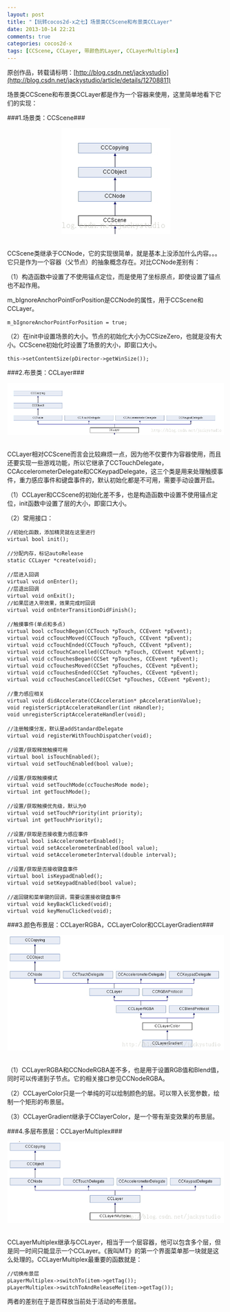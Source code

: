 ```yaml
---
layout: post
title: "【玩转cocos2d-x之七】场景类CCScene和布景类CCLayer"
date: 2013-10-14 22:21
comments: true
categories: cocos2d-x
tags: [CCScene, CCLayer, 带颜色的Layer, CCLayerMultiplex]
---
```

原创作品，转载请标明：[http://blog.csdn.net/jackystudio](http://blog.csdn.net/jackystudio/article/details/12708811)

场景类CCScene和布景类CCLayer都是作为一个容器来使用，这里简单地看下它们的实现：

###1.场景类：CCScene###

<div align="center"><img src="/images/Blog/Play_cocos2dx_07/1.jpg" alt="" border="0" title="CCScene" /><br></br></div>

<!-- more -->

CCScene类继承于CCNode，它的实现很简单，就是基本上没添加什么内容。。。它只是作为一个容器（父节点）的抽象概念存在。对比CCNode差别有：

（1）构造函数中设置了不使用锚点定位，而是使用了坐标原点，即使设置了锚点也不起作用。

m_bIgnoreAnchorPointForPosition是CCNode的属性，用于CCScene和CCLayer。

	m_bIgnoreAnchorPointForPosition = true;  

（2）在init中设置场景的大小。节点的初始化大小为CCSizeZero，也就是没有大小。CCScene初始化时设置了场景的大小，即窗口大小。

	this->setContentSize(pDirector->getWinSize());  

###2.布景类：CCLayer###

<div align="center"><img src="/images/Blog/Play_cocos2dx_07/2.jpg" alt="" border="0" title="CCLayer" /><br></br></div>

CCLayer相对CCScene而言会比较麻烦一点，因为他不仅要作为容器使用，而且还要实现一些游戏功能，所以它继承了CCTouchDelegate，CCAccelerometerDelegate和CCKeypadDelegate，这三个类是用来处理触摸事件，重力感应事件和键盘事件的，默认初始化都是不可用，需要手动设置开启。

（1）CCLayer和CCScene的初始化差不多，也是构造函数中设置不使用锚点定位，init函数中设置了层的大小，即窗口大小。

（2）常用接口：
 
    //初始化函数，添加精灵就在这里进行  
    virtual bool init();  
      
    //分配内存，标记autoRelease  
    static CCLayer *create(void);  
      
    //层进入回调  
    virtual void onEnter();  
    //层退出回调  
    virtual void onExit();  
    //如果层进入带效果，效果完成时回调  
    virtual void onEnterTransitionDidFinish();  
      
    //触摸事件(单点和多点)  
    virtual bool ccTouchBegan(CCTouch *pTouch, CCEvent *pEvent);  
    virtual void ccTouchMoved(CCTouch *pTouch, CCEvent *pEvent);  
    virtual void ccTouchEnded(CCTouch *pTouch, CCEvent *pEvent);  
    virtual void ccTouchCancelled(CCTouch *pTouch, CCEvent *pEvent);  
    virtual void ccTouchesBegan(CCSet *pTouches, CCEvent *pEvent);  
    virtual void ccTouchesMoved(CCSet *pTouches, CCEvent *pEvent);  
    virtual void ccTouchesEnded(CCSet *pTouches, CCEvent *pEvent);  
    virtual void ccTouchesCancelled(CCSet *pTouches, CCEvent *pEvent);  
      
    //重力感应相关  
    virtual void didAccelerate(CCAcceleration* pAccelerationValue);  
    void registerScriptAccelerateHandler(int nHandler);  
    void unregisterScriptAccelerateHandler(void);  
      
    //注册触摸分发，默认是addStandardDelegate  
    virtual void registerWithTouchDispatcher(void);  
      
    //设置/获取释放触摸可用  
    virtual bool isTouchEnabled();  
    virtual void setTouchEnabled(bool value);  
      
    //设置/获取触摸模式  
    virtual void setTouchMode(ccTouchesMode mode);  
    virtual int getTouchMode();  
      
    //设置/获取触摸优先级，默认为0  
    virtual void setTouchPriority(int priority);  
    virtual int getTouchPriority();  
      
    //设置/获取是否接收重力感应事件  
    virtual bool isAccelerometerEnabled();  
    virtual void setAccelerometerEnabled(bool value);  
    virtual void setAccelerometerInterval(double interval);  
      
    //设置/获取是否接收键盘事件  
    virtual bool isKeypadEnabled();  
    virtual void setKeypadEnabled(bool value);  
      
    //返回键和菜单键的回调，需要设置接收键盘事件  
    virtual void keyBackClicked(void);  
    virtual void keyMenuClicked(void);  

###3.颜色布景层：CCLayerRGBA，CCLayerColor和CCLayerGradient###

<div align="center"><img src="/images/Blog/Play_cocos2dx_07/3.jpg" alt="" border="0" title="颜色布景层" /><br></br></div>

（1）CCLayerRGBA和CCNodeRGBA差不多，也是用于设置RGB值和Blend值，同时可以传递到子节点。它的相关接口参见CCNodeRGBA。

（2）CCLayerColor只是一个单纯的可以绘制颜色的层。可以带入长宽参数，绘制一个矩形的布景层。

（3）CCLayerGradient继承于CClayerColor，是一个带有渐变效果的布景层。

###4.多层布景层：CCLayerMultiplex###

<div align="center"><img src="/images/Blog/Play_cocos2dx_07/4.jpg" alt="" border="0" title="CCLayerMultiplex" /><br></br></div>

CCLayerMultiplex继承与CCLayer，相当于一个层容器，他可以包含多个层，但是同一时间只能显示一个CCLayer。《我叫MT》的第一个界面菜单那一块就是这么处理的。CCLayerMultiplex最重要的函数就是：

    //切换布景层  
    pLayerMultiplex->switchTo(item->getTag());  
    pLayerMultiplex->switchToAndReleaseMe(item->getTag());  

两者的差别在于是否释放当前处于活动的布景层。